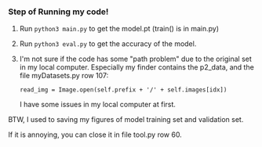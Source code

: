### Step of Running my code!

1. Run  ```python3 main.py``` to get the model.pt (train() is in main.py)

2. Run ```python3 eval.py``` to get the accuracy of the model.

3. I'm not sure if the code has some "path problem" due to the original set in my local computer. Especially my finder contains the p2_data, and the file myDatasets.py row 107:

   ```read_img = Image.open(self.prefix + '/' + self.images[idx])```

   I have some issues in my local computer at first.

BTW, I used to saving my figures of model training set and validation set.

If it is annoying, you can close it in file tool.py row 60.

